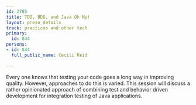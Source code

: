 ```yaml
---
id: 2785
title: TDD, BDD, and Java Oh My!
layout: preso_details
track: practices and other tech
primary:
  id: 844
persons:
- id: 844
  full_public_name: Cecili Reid

---
```

Every one knows that testing your code goes a long way in improving quality. However, approaches to do this is varied. This session will discuss a rather opinionated approach of combining test and behavior driven development for integration testing of Java applications.